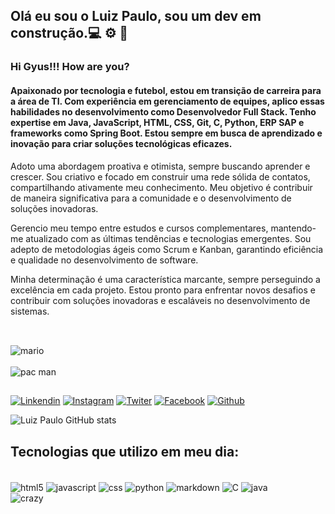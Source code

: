 

## Olá eu sou o Luiz Paulo, sou um dev em construção.💻 ⚙️ 🔨

### Hi Gyus!!! How are you?

#### Apaixonado por tecnologia e futebol, estou em transição de carreira para a área de TI. Com experiência em gerenciamento de equipes, aplico essas habilidades no desenvolvimento como Desenvolvedor Full Stack. Tenho expertise em Java, JavaScript, HTML, CSS, Git, C, Python, ERP SAP e frameworks como Spring Boot. Estou sempre em busca de aprendizado e inovação para criar soluções tecnológicas eficazes.

Adoto uma abordagem proativa e otimista, sempre buscando aprender e crescer. Sou criativo e focado em construir uma rede sólida de contatos, compartilhando ativamente meu conhecimento. Meu objetivo é contribuir de maneira significativa para a comunidade e o desenvolvimento de soluções inovadoras.

Gerencio meu tempo entre estudos e cursos complementares, mantendo-me atualizado com as últimas tendências e tecnologias emergentes. Sou adepto de metodologias ágeis como Scrum e Kanban, garantindo eficiência e qualidade no desenvolvimento de software.

Minha determinação é uma característica marcante, sempre perseguindo a excelência em cada projeto. Estou pronto para enfrentar novos desafios e contribuir com soluções inovadoras e escaláveis no desenvolvimento de sistemas.
##

<br>
<div>
<img align="center" alt="mario" src="https://user-images.githubusercontent.com/74038190/216644497-1951db19-8f3d-4e44-ac08-8e9d7e0d94a7.gif"/>
</div><br>


<div>
  <img aling="center" alt="pac man" src="https://user-images.githubusercontent.com/74038190/212284158-e840e285-664b-44d7-b79b-e264b5e54825.gif"/>
</div>

##


[![Linkendin](https://img.shields.io/badge/LinkedIn-0077B5?style=for-the-badge&logo=linkedin&logoColor=white)](https://www.linkedin.com/in/luiz-paulo-dev/)
[![Instagram](https://img.shields.io/badge/Instagram-E4405F?style=for-the-badge&logo=instagram&logoColor=white)](https://www.instagram.com/luizmachadooo/)
[![Twiter](https://img.shields.io/badge/Twitter-1DA1F2?style=for-the-badge&logo=twitter&logoColor=white)](https://twitter.com/luizmachado87)
[![Facebook](https://img.shields.io/badge/Facebook-1877F2?style=for-the-badge&logo=facebook&logoColor=white)](https://www.facebook.com/luizpaulomachadooo/)
[![Github](https://img.shields.io/badge/GitHub-100000?style=for-the-badge&logo=github&logoColor=white)](https://github.com/Luizmachado87)

![Luiz Paulo GitHub stats](https://github-readme-stats.vercel.app/api?username=Luizmachado87&theme=midnight-purple)

## Tecnologias que utilizo em meu dia:


<div style="display: inline_block"><br/>
<img align="center" alt="html5" src="https://img.shields.io/badge/HTML-239120?style=for-the-badge&logo=html5&logoColor=white"/>
<img align="center" alt="javascript" src="https://img.shields.io/badge/JavaScript-F7DF1E?style=for-the-badge&logo=javascript&logoColor=black"/>
<img align="center" alt="css" src="https://img.shields.io/badge/CSS-239120?&style=for-the-badge&logo=css3&logoColor=white"/>
<img align="center" alt="python" src="https://img.shields.io/badge/Python-3776AB?style=for-the-badge&logo=python&logoColor=white"/>
<img align="center" alt="markdown" src="https://img.shields.io/badge/Markdown-000000?style=for-the-badge&logo=markdown&logoColor=white"/>
<img align="center" alt="C" src="https://img.shields.io/badge/C-00599C?style=for-the-badge&logo=c&logoColor=white"/>
<img align="center" alt="java" src="https://img.shields.io/badge/Java-ED8B00?style=for-the-badge&logo=openjdk&logoColor=white"/>
</div>

<div>
  <img aling="center" alt="crazy" src="https://user-images.githubusercontent.com/74038190/218265814-3084a4ba-809c-4135-afc0-8685d0f634b3.gif"/>
</div>
